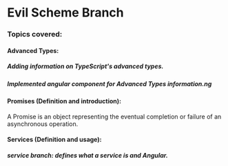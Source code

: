 # Evil Scheme Branch

### Topics covered:

#### Advanced Types:
##### Adding information on TypeScript's advanced types.
##### Implemented angular component for Advanced Types information.ng

#### Promises (Definition and introduction):
A Promise is an object representing the eventual completion or failure of an asynchronous operation. 
#### Services (Definition and usage):
##### service branch: defines what a service is and Angular.
